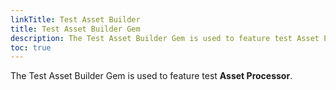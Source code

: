 ```yaml
---
linkTitle: Test Asset Builder
title: Test Asset Builder Gem
description: The Test Asset Builder Gem is used to feature test Asset Processor.
toc: true
---
```


The Test Asset Builder Gem is used to feature test **Asset Processor**.
